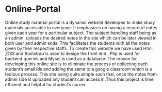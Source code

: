 # Online-Portal
Online study material portal is a dynamic website developed to make study materials accessible to everyone. It emphasizes on having a record of notes given each year for a particular subject. The subject handling staff being as an admin, uploads the desired notes in the site which can be later viewed in both user and admin ends. This facilitates the students with all the notes given by their respective staffs. To create this website we have used Html ,CSS and Bootstrap is used to design the front end , Php is used for backend queries and Mysql is used as a database. 
The reason for developing this online site is to eliminate the process of collecting each student’s email ids and adding the same to a google classroom which is a tedious process. This site being quite simple such that, once the notes from admin side is uploaded any student can access it .Thus this project is time efficient and helpful for student’s carrier.
